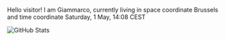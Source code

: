 Hello visitor! I am Giammarco, currently living in space coordinate Brussels and time coordinate Saturday, 1 May, 14:08 CEST

![GitHub Stats](https://github-readme-stats.vercel.app/api?username=grcasanova)
